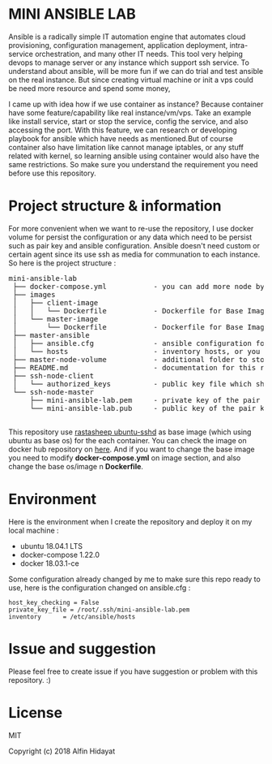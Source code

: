 # MINI ANSIBLE LAB

Ansible is a radically simple IT automation engine that automates cloud provisioning, configuration management, application deployment, intra-service orchestration, and many other IT needs. This tool very helping devops to manage server or any instance which support ssh service. To understand about ansible, will be more fun if we can do trial and test ansible on the real instance. But since creating virtual machine or init a vps could be need more resource and spend some money, 

I came up with idea how if we use container as instance? Because container have some feature/capability like real instance/vm/vps.  Take an example like install service, start or stop the service, config the service, and also accessing the port. With this feature, we can research or developing playbook for ansible which have needs as mentioned.But of course container also have limitation like cannot manage iptables, or any stuff related with kernel, so learning ansible using container would also have the same restrictions. So make sure you understand the requirement you need before use this repository.

# Project structure & information
For more convenient when we want to re-use the repository, I use docker volume for persist the configuration or any data which need to be persist such as pair key and ansible configuration. Ansible doesn't need custom or certain agent since its use ssh as media for communation to each instance. So here is the project structure :

<pre>
mini-ansible-lab
 ├── docker-compose.yml           - you can add more node by copying and pasting the service, don't forget to change the hostname,ip address and container name
 ├── images
 │   ├── client-image
 │   │   └── Dockerfile           - Dockerfile for Base Image for client node
 │   └── master-image
 │       └── Dockerfile           - Dockerfile for Base Image for master node
 ├── master-ansible
 │   ├── ansible.cfg              - ansible configuration fornmater node
 │   └── hosts                    - inventory hosts, or you can say this is list of hosts client which can controlled using ansible
 ├── master-node-volume           - additional folder to store your personal data when you try to push or pull files/folders using ansible
 ├── README.md                    - documentation for this repository
 ├── ssh-node-client
 │   └── authorized_keys          - public key file which shared to client, copied from mini-ansible-lab.pub
 └── ssh-node-master
     ├── mini-ansible-lab.pem     - private key of the pair key
     └── mini-ansible-lab.pub     - public key of the pair key

</pre>

This repository use <a href="https://github.com/rastasheep/ubuntu-sshd">rastasheep ubuntu-sshd</a> as base image (which using ubuntu as base os) for the each container. You can check the image on docker hub repository on <a href="https://github.com/rastasheep/ubuntu-sshd">here</a>. And if you want to change the base image you need to modify **docker-compose.yml** on image section, and also change the base os/image n **Dockerfile**.


# Environment
Here is the environment when I create the repository and deploy it on my local machine :   
- ubuntu 18.04.1 LTS
- docker-compose 1.22.0
- docker 18.03.1-ce

Some configuration already changed by me to make sure this repo ready to use, here is the configuration
changed on ansible.cfg :
```
host_key_checking = False
private_key_file = /root/.ssh/mini-ansible-lab.pem
inventory      = /etc/ansible/hosts
```

# Issue and suggestion
Please feel free to create issue if you have suggestion or problem with this repository. :)

# License

MIT

Copyright (c) 2018 Alfin Hidayat
